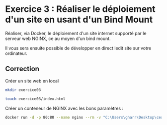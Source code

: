 # Exercice 3 : Réaliser le déploiement d'un site en usant d'un Bind Mount

Réaliser, via Docker, le déploiement d'un site internet supporté par le serveur web NGINX, ce au moyen d'un bind mount. 

Il vous sera ensuite possible de développer en direct ledit site sur votre ordinateur.

## Correction

Créer un site web en local

```bash
mkdir exercice03

touch exercice03/index.html
```

Créer un conteneur de NGINX avec les bons paramètres :

```bash
docker run -d -p 80:80 --name nginx --rm -v "C:\Users\gharr\Desktop\cesi-docker\exercice03:/usr/share/nginx/html" nginx 
```